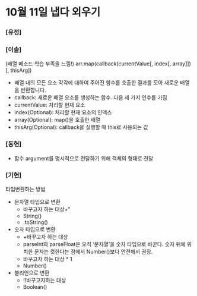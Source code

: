 # 10월 11일 냅다 외우기

### [유정]

### [이솔]
(배열 메소드 학습 부족을 느낌!)
arr.map(callback(currentValue[, index[, array]])[, thisArg])
 - 배열 내의 모든 요소 각각에 대하여 주어진 함수를 호출한 결과를 모아 새로운 배열을 반환합니다.
 - callback: 새로운 배열 요소를 생성하는 함수. 다음 세 가지 인수를 가짐
 - currentValue: 처리할 현재 요소
 - index(Optional): 처리할 현재 요소의 인덱스
 - array(Optional): map()을 호출한 배열
 - thisArg(Optional): callback을 실행할 때 this로 사용되는 값

### [동현]
- 함수 argument를 명시적으로 전달하기 위해 객체의 형태로 전달

### [기현]
타입변환하는 방법
- 문자열 타입으로 변환
    - 바꾸고자 하는 대상+‘’
    - String()
    - .toString()
- 숫자 타입으로 변환
    - +바꾸고자 하는 대상
    - parseInt와 parseFloat은 오직 ‘문자열’을 숫자 타입으로 바꾼다. 숫자 뒤에 위치한 문자는 컷한다는 점에서 Number()보다 안전해서 권장.
    - 바꾸고자 하는 대상 * 1
    - Number()
- 불리언으로 변환
    - !!바꾸고자하는 대상
    - Boolean()
